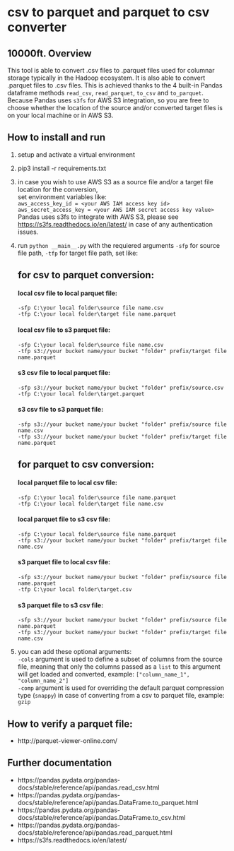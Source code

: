 <h1 class="code-line" data-line-start=0 data-line-end=1 ><a id="csv_to_parquet_and_parquet_to_csv_converter_0"></a>csv to parquet and parquet to csv converter</h1>
<h2 class="code-line" data-line-start=1 data-line-end=2 ><a id="10000ft_Overview_1"></a>10000ft. Overview</h2>
This tool is able to convert .csv files to .parquet files used for columnar storage typically in the Hadoop ecosystem. It is also able to
convert .parquet files to .csv files. This is achieved thanks to the 4 built-in Pandas dataframe methods <code>read_csv</code>, <code>read_parquet</code>, <code>to_csv</code> and <code>to_parquet</code>.
Because Pandas uses <code>s3fs</code> for AWS S3 integration, so you are free to choose whether the location of the source and/or converted target files is on your local machine or in AWS S3.
<h2 class="code-line" data-line-start=3 data-line-end=4 ><a id="How_to_install_and_run_3"></a>How to install and run</h2>
<ol>
<li class="has-line-data" data-line-start="10" data-line-end="11">
<p class="has-line-data" data-line-start="10" data-line-end="11">setup and activate a virtual environment</p>
</li>
<li class="has-line-data" data-line-start="4" data-line-end="5">
<p class="has-line-data" data-line-start="4" data-line-end="5">pip3 install -r requirements.txt</p>
</li>
<li class="has-line-data" data-line-start="5" data-line-end="10">
<p class="has-line-data" data-line-start="5" data-line-end="10">in case you wish to use AWS S3 as a source file and/or a target file location for the conversion,<br>
set environment variables like:<br>
<code>aws_access_key_id = &lt;your AWS IAM access key id&gt;</code><br>
<code>aws_secret_access_key = &lt;your AWS IAM secret access key value&gt;</code><br>
Pandas uses s3fs to integrate with AWS S3, please see <a href="https://s3fs.readthedocs.io/en/latest/">https://s3fs.readthedocs.io/en/latest/</a> in case of any authentication issues.</p>
</li>
<li class="has-line-data" data-line-start="11" data-line-end="48">
<p class="has-line-data" data-line-start="11" data-line-end="12">run <code>python __main__.py</code> with the requiered arguments <code>-sfp</code> for source file path, <code>-tfp</code> for target file path, set like:</p>
<h2 class="code-line" data-line-start=12 data-line-end=13 ><a id="for_csv_to_parquet_conversion_12"></a>for csv to parquet conversion:</h2>
<h4 class="code-line" data-line-start=14 data-line-end=15 ><a id="local_csv_file_to_local_parquet_file_14"></a>local csv file to local parquet file:</h4>
<p class="has-line-data" data-line-start="15" data-line-end="17"><code>-sfp C:\your local folder\source file name.csv</code><br>
<code>-tfp C:\your local folder\target file name.parquet</code></p>
<h4 class="code-line" data-line-start=18 data-line-end=19 ><a id="local_csv_file_to_s3_parquet_file_18"></a>local csv file to s3 parquet file:</h4>
<p class="has-line-data" data-line-start="19" data-line-end="21"><code>-sfp C:\your local folder\source file name.csv</code><br>
<code>-tfp s3://your bucket name/your bucket &quot;folder&quot; prefix/target file name.parquet</code></p>
<h4 class="code-line" data-line-start=22 data-line-end=23 ><a id="s3_csv_file_to_local_parquet_file_22"></a>s3 csv file to local parquet file:</h4>
<p class="has-line-data" data-line-start="23" data-line-end="25"><code>-sfp s3://your bucket name/your bucket &quot;folder&quot; prefix/source.csv</code><br>
<code>-tfp C:\your local folder\target.parquet</code></p>
<h4 class="code-line" data-line-start=26 data-line-end=27 ><a id="s3_csv_file_to_s3_parquet_file_26"></a>s3 csv file to s3 parquet file:</h4>
<p class="has-line-data" data-line-start="27" data-line-end="29"><code>-sfp s3://your bucket name/your bucket &quot;folder&quot; prefix/source file name.csv</code><br>
<code>-tfp s3://your bucket name/your bucket &quot;folder&quot; prefix/target file name.parquet</code></p>
<h2 class="code-line" data-line-start=30 data-line-end=31 ><a id="for_parquet_to_csv_conversion_30"></a>for parquet to csv conversion:</h2>
<h4 class="code-line" data-line-start=32 data-line-end=33 ><a id="local_parquet_file_to_local_csv_file_32"></a>local parquet file to local csv file:</h4>
<p class="has-line-data" data-line-start="33" data-line-end="35"><code>-sfp C:\your local folder\source file name.parquet</code><br>
<code>-tfp C:\your local folder\target file name.csv</code></p>
<h4 class="code-line" data-line-start=36 data-line-end=37 ><a id="local_parquet_file_to_s3_csv_file_36"></a>local parquet file to s3 csv file:</h4>
<p class="has-line-data" data-line-start="37" data-line-end="39"><code>-sfp C:\your local folder\source file name.parquet</code><br>
<code>-tfp s3://your bucket name/your bucket &quot;folder&quot; prefix/target file name.csv</code></p>
<h4 class="code-line" data-line-start=40 data-line-end=41 ><a id="s3_parquet_file_to_local_csv_file_40"></a>s3 parquet file to local csv file:</h4>
<p class="has-line-data" data-line-start="41" data-line-end="43"><code>-sfp s3://your bucket name/your bucket &quot;folder&quot; prefix/source file name.parquet</code><br>
<code>-tfp C:\your local folder\target.csv</code></p>
<h4 class="code-line" data-line-start=44 data-line-end=45 ><a id="s3_parquet_file_to_s3_csv_file_44"></a>s3 parquet file to s3 csv file:</h4>
<p class="has-line-data" data-line-start="45" data-line-end="47"><code>-sfp s3://your bucket name/your bucket &quot;folder&quot; prefix/source file name.parquet</code><br>
<code>-tfp s3://your bucket name/your bucket &quot;folder&quot; prefix/target file name.csv</code></p>
</li>
<li class="has-line-data" data-line-start="48" data-line-end="52">
<p class="has-line-data" data-line-start="48" data-line-end="51">you can add these optional arguments:<br>
<code>-cols</code> argument is used to define a subset of columns from the source file, meaning that only the columns passed as a <code>list</code> to this argument will get loaded and converted, example: <code>[&quot;column_name_1&quot;, &quot;column_name_2&quot;]</code><br>
<code>-comp</code> argument is used for overriding the default parquet compression type (<code>snappy</code>) in case of converting from a csv to parquet file, example: <code>gzip</code></p>
</li>
</ol>
<h2 class="code-line" data-line-start=52 data-line-end=53 ><a id="How_to_verify_a_parquet_file_52"></a>How to verify a parquet file:</h2>
<ul><li>http://parquet-viewer-online.com/</li></ul>
<h2 class="code-line" data-line-start=55 data-line-end=56 ><a id="Further_documentation_55"></a>Further documentation</h2>
<ul>
  <li>https://pandas.pydata.org/pandas-docs/stable/reference/api/pandas.read_csv.html</li>
  <li>https://pandas.pydata.org/pandas-docs/stable/reference/api/pandas.DataFrame.to_parquet.html</li>
  <li>https://pandas.pydata.org/pandas-docs/stable/reference/api/pandas.DataFrame.to_csv.html</li>
  <li>https://pandas.pydata.org/pandas-docs/stable/reference/api/pandas.read_parquet.html</li>
  <li>https://s3fs.readthedocs.io/en/latest/</li>
</ul>
